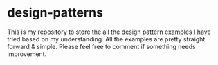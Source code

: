 # design-patterns
This is my repository to store the all the design pattern examples I have tried based on my understanding. All the examples are pretty straight forward &amp; simple. Please feel free to comment if something needs improvement.
